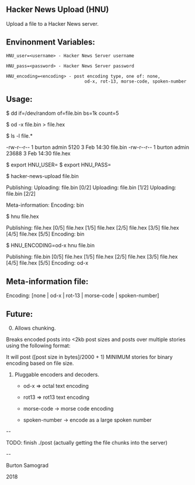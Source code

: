 Hacker News Upload (HNU)
------------------------

Upload a file to a Hacker News server.

Envinonment Variables:
---------------------

	HNU_user=<username> - Hacker News Server username
	
	HNU_pass=<password> - Hacker News Server password
	
	HNU_encoding=<encoding> - post encoding type, one of: none,
                             	  od-x, rot-13, morse-code, spoken-number

Usage:
-----

$ dd if=/dev/random of=file.bin bs=1k count=5

$ od -x file.bin > file.hex

$ ls -l file.*

-rw-r--r--  1 burton  admin   5120  3 Feb 14:30 file.bin
-rw-r--r--  1 burton  admin  23688  3 Feb 14:30 file.hex

$ export HNU_USER=<your Hacker News Server username>
$ export HNU_PASS=<your Hacker News Server password>

$ hacker-news-upload file.bin

Publishing:
Uploading: file.bin [0/2]
Uploading: file.bin [1/2]
Uploading: file.bin [2/2]

Meta-information:
Encoding: bin

$ hnu file.hex

Publishing:
file.hex [0/5]
file.hex [1/5]
file.hex [2/5]
file.hex [3/5]
file.hex [4/5]
file.hex [5/5]
Encoding: bin

$ HNU_ENCODING=od-x hnu file.bin

Publishing:
file.bin [0/5]
file.hex [1/5]
file.hex [2/5]
file.hex [3/5]
file.hex [4/5]
file.hex [5/5]
Encoding: od-x


Meta-information file:
----------------------

Encoding: [none | od-x | rot-13 | morse-code | spoken-number]

Future:
-------

0) Allows chunking.

Breaks encoded posts into <2kb post sizes and posts over multiple
stories using the following format:

It will post ([post size in bytes]/2000 + 1) MINIMUM stories for
binary encoding based on file size.

1) Pluggable encoders and decoders.

   - od-x => octal text encoding
   
   - rot13 => rot13 text encoding
   
   - morse-code -> morse code encoding
   
   - spoken-number -> encode as a large spoken number

--

TODO: finish ./post (actually getting the file chunks into the server)

--

Burton Samograd

2018

